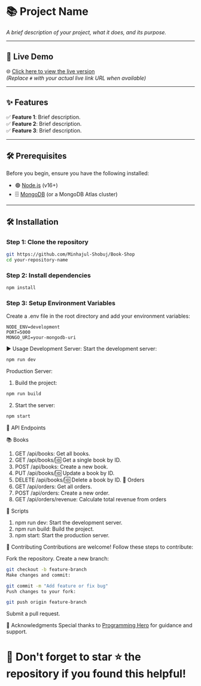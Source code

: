# 📚 Project Name

_A brief description of your project, what it does, and its purpose._

---

## 🚀 Live Demo

🌐 [Click here to view the live version](#)  
_(Replace `#` with your actual live link URL when available)_

---

## ✨ Features

✅ **Feature 1**: Brief description.  
✅ **Feature 2**: Brief description.  
✅ **Feature 3**: Brief description.

---

## 🛠️ Prerequisites

Before you begin, ensure you have the following installed:

- 🟢 [Node.js](https://nodejs.org/) (v16+)
- 🗄️ [MongoDB](https://www.mongodb.com/) (or a MongoDB Atlas cluster)

---

## 🛠️ Installation

### Step 1: Clone the repository

```bash
git https://github.com/Minhajul-Shobuj/Book-Shop
cd your-repository-name

```

### Step 2: Install dependencies

```bash
npm install

```

### Step 3: Setup Environment Variables

Create a .env file in the root directory and add your environment variables:

```
NODE_ENV=development
PORT=5000
MONGO_URI=your-mongodb-uri

```

▶️ Usage
Development Server:
Start the development server:

```bash
npm run dev
```

Production Server:

1. Build the project:

```bash
npm run build
```

2. Start the server:

```bash
npm start
```

📖 API Endpoints

📚 Books

1. GET /api/books: Get all books.
2. GET /api/books/:id: Get a single book by ID.
3. POST /api/books: Create a new book.
4. PUT /api/books/:id: Update a book by ID.
5. DELETE /api/books/:id: Delete a book by ID.
   🛒 Orders
6. GET /api/orders: Get all orders.
7. POST /api/orders: Create a new order.
8. GET /api/orders/revenue: Calculate total revenue from orders

🔧 Scripts

1. npm run dev: Start the development server.
2. npm run build: Build the project.
3. npm start: Start the production server.

🤝 Contributing
Contributions are welcome! Follow these steps to contribute:

Fork the repository.
Create a new branch:

```bash
git checkout -b feature-branch
Make changes and commit:
```

```bash
git commit -m "Add feature or fix bug"
Push changes to your fork:
```

```bash
git push origin feature-branch
```

Submit a pull request.

🙏 Acknowledgments
Special thanks to [Programming Hero](https://github.com/ProgrammingHero1) for guidance and support.

<H1>🌟 Don't forget to star ⭐ the repository if you found this helpful!</H1>
